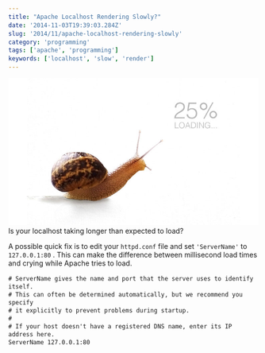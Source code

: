 ```yaml
---
title: "Apache Localhost Rendering Slowly?"
date: '2014-11-03T19:39:03.284Z'
slug: '2014/11/apache-localhost-rendering-slowly'
category: 'programming'
tags: ['apache', 'programming']
keywords: ['localhost', 'slow', 'render']
---
```

![Slowweb-2.jpg](images/Slowweb-2.jpg)
Is your localhost taking longer than expected to load?

A possible quick fix is to edit your `httpd.conf` file and set `'ServerName'` to `127.0.0.1:80` . This can make the difference between millisecond load times and crying while Apache tries to load.

```apacheconfig
# ServerName gives the name and port that the server uses to identify itself.
# This can often be determined automatically, but we recommend you specify
# it explicitly to prevent problems during startup.
#
# If your host doesn't have a registered DNS name, enter its IP address here.
ServerName 127.0.0.1:80
```